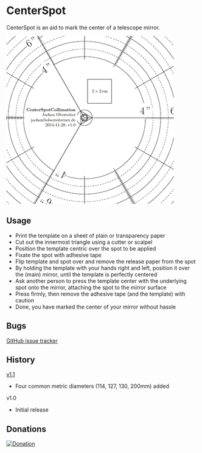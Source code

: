 CenterSpot
==========

CenterSpot is an aid to mark the center of a telescope mirror.

![Detail](/doc/CenterSpotTemplate_detail.gif)

Usage
-----
- Print the template on a sheet of plain or transparency paper
- Cut out the innermost triangle using a cutter or scalpel
- Position the template centric over the spot to be applied
- Fixate the spot with adhesive tape
- Flip template and spot over and remove the release paper from the spot
- By holding the template with your hands right and left, position it over the
  (main) mirror, until the template is perfectly centered
- Ask another person to press the template center with the underlying spot onto the mirror,
  attaching the spot to the mirror surface
- Press firmly, then remove the adhesive tape (and the template) with caution
- Done, you have marked the center of your mirror without hassle

Bugs
----

[GitHub issue tracker](https://github.com/joberreiter/centerspot/issues)


History
-------
[v1.1](https://github.com/joberreiter/CenterSpot/releases/tag/v1.1)
- Four common metric diameters (114, 127, 130, 200mm) added

v1.0
- Initial release


Donations
---------

[![Donation](https://img.shields.io/badge/donate-paypal-orange.svg)](https://www.paypal.com/cgi-bin/webscr?cmd=_s-xclick&hosted_button_id=YUFC3CCK8KRG2&source=url)
